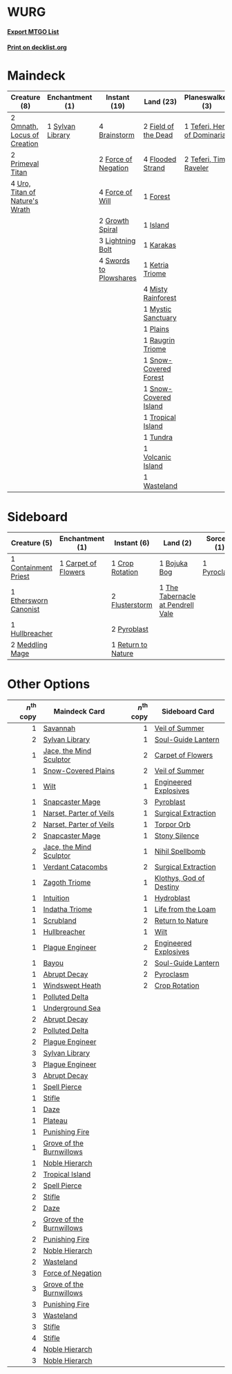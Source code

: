 # WURG

#### [Export MTGO List](../collection/WURG/WURG.txt)
#### [Print on decklist.org](http://decklist.org/?deckmain=4%09Brainstorm%0A2%09Field%20of%20the%20Dead%0A4%09Flooded%20Strand%0A2%09Force%20of%20Negation%0A4%09Force%20of%20Will%0A1%09Forest%0A2%09Growth%20Spiral%0A1%09Island%0A1%09Karakas%0A1%09Ketria%20Triome%0A2%09Life%20from%20the%20Loam%0A3%09Lightning%20Bolt%0A4%09Misty%20Rainforest%0A1%09Mystic%20Sanctuary%0A2%09Omnath,%20Locus%20of%20Creation%0A1%09Plains%0A4%09Ponder%0A2%09Primeval%20Titan%0A1%09Raugrin%20Triome%0A1%09Snow-Covered%20Forest%0A1%09Snow-Covered%20Island%0A4%09Swords%20to%20Plowshares%0A1%09Sylvan%20Library%0A1%09Teferi,%20Hero%20of%20Dominaria%0A2%09Teferi,%20Time%20Raveler%0A1%09Tropical%20Island%0A1%09Tundra%0A4%09Uro,%20Titan%20of%20Nature's%20Wrath%0A1%09Volcanic%20Island%0A1%09Wasteland&deckside=1%09Bojuka%20Bog%0A1%09Carpet%20of%20Flowers%0A1%09Containment%20Priest%0A1%09Crop%20Rotation%0A1%09Ethersworn%20Canonist%0A2%09Flusterstorm%0A1%09Hullbreacher%0A2%09Meddling%20Mage%0A2%09Pyroblast%0A1%09Pyroclasm%0A1%09Return%20to%20Nature%0A1%09The%20Tabernacle%20at%20Pendrell%20Vale)
# Maindeck

|                                              Creature (8)                                               |                                     Enchantment (1)                                     |                                         Instant (19)                                         |                                           Land (23)                                            |                                           Planeswalker (3)                                           |                                          Sorcery (6)                                          |
|---------------------------------------------------------------------------------------------------------|-----------------------------------------------------------------------------------------|----------------------------------------------------------------------------------------------|------------------------------------------------------------------------------------------------|------------------------------------------------------------------------------------------------------|-----------------------------------------------------------------------------------------------|
|2 [Omnath, Locus of Creation](http://gatherer.wizards.com/Pages/Card/Details.aspx?multiverseid=491883)   |1 [Sylvan Library](http://gatherer.wizards.com/Pages/Card/Details.aspx?multiverseid=2240)|4 [Brainstorm](http://gatherer.wizards.com/Pages/Card/Details.aspx?multiverseid=3897)         |2 [Field of the Dead](http://gatherer.wizards.com/Pages/Card/Details.aspx?multiverseid=467001)  |1 [Teferi, Hero of Dominaria](http://gatherer.wizards.com/Pages/Card/Details.aspx?multiverseid=443095)|2 [Life from the Loam](http://gatherer.wizards.com/Pages/Card/Details.aspx?multiverseid=338409)|
|2 [Primeval Titan](http://gatherer.wizards.com/Pages/Card/Details.aspx?multiverseid=438749)              |                                                                                         |2 [Force of Negation](http://gatherer.wizards.com/Pages/Card/Details.aspx?multiverseid=464001)|4 [Flooded Strand](http://gatherer.wizards.com/Pages/Card/Details.aspx?multiverseid=405098)     |2 [Teferi, Time Raveler](http://gatherer.wizards.com/Pages/Card/Details.aspx?multiverseid=461148)     |4 [Ponder](http://gatherer.wizards.com/Pages/Card/Details.aspx?multiverseid=451051)            |
|4 [Uro, Titan of Nature's Wrath](http://gatherer.wizards.com/Pages/Card/Details.aspx?multiverseid=476480)|                                                                                         |4 [Force of Will](http://gatherer.wizards.com/Pages/Card/Details.aspx?multiverseid=3107)      |1 [Forest](http://gatherer.wizards.com/Pages/Card/Details.aspx?multiverseid=439860)             |                                                                                                      |                                                                                               |
|                                                                                                         |                                                                                         |2 [Growth Spiral](http://gatherer.wizards.com/Pages/Card/Details.aspx?multiverseid=457322)    |1 [Island](http://gatherer.wizards.com/Pages/Card/Details.aspx?multiverseid=439857)             |                                                                                                      |                                                                                               |
|                                                                                                         |                                                                                         |3 [Lightning Bolt](http://gatherer.wizards.com/Pages/Card/Details.aspx?multiverseid=806)      |1 [Karakas](http://gatherer.wizards.com/Pages/Card/Details.aspx?multiverseid=413782)            |                                                                                                      |                                                                                               |
|                                                                                                         |                                                                                         |4 [Swords to Plowshares](http://gatherer.wizards.com/Pages/Card/Details.aspx?multiverseid=869)|1 [Ketria Triome](http://gatherer.wizards.com/Pages/Card/Details.aspx?multiverseid=479770)      |                                                                                                      |                                                                                               |
|                                                                                                         |                                                                                         |                                                                                              |4 [Misty Rainforest](http://gatherer.wizards.com/Pages/Card/Details.aspx?multiverseid=405102)   |                                                                                                      |                                                                                               |
|                                                                                                         |                                                                                         |                                                                                              |1 [Mystic Sanctuary](http://gatherer.wizards.com/Pages/Card/Details.aspx?multiverseid=473209)   |                                                                                                      |                                                                                               |
|                                                                                                         |                                                                                         |                                                                                              |1 [Plains](http://gatherer.wizards.com/Pages/Card/Details.aspx?multiverseid=439856)             |                                                                                                      |                                                                                               |
|                                                                                                         |                                                                                         |                                                                                              |1 [Raugrin Triome](http://gatherer.wizards.com/Pages/Card/Details.aspx?multiverseid=479771)     |                                                                                                      |                                                                                               |
|                                                                                                         |                                                                                         |                                                                                              |1 [Snow-Covered Forest](http://gatherer.wizards.com/Pages/Card/Details.aspx?multiverseid=121192)|                                                                                                      |                                                                                               |
|                                                                                                         |                                                                                         |                                                                                              |1 [Snow-Covered Island](http://gatherer.wizards.com/Pages/Card/Details.aspx?multiverseid=121130)|                                                                                                      |                                                                                               |
|                                                                                                         |                                                                                         |                                                                                              |1 [Tropical Island](http://gatherer.wizards.com/Pages/Card/Details.aspx?multiverseid=884)       |                                                                                                      |                                                                                               |
|                                                                                                         |                                                                                         |                                                                                              |1 [Tundra](http://gatherer.wizards.com/Pages/Card/Details.aspx?multiverseid=885)                |                                                                                                      |                                                                                               |
|                                                                                                         |                                                                                         |                                                                                              |1 [Volcanic Island](http://gatherer.wizards.com/Pages/Card/Details.aspx?multiverseid=887)       |                                                                                                      |                                                                                               |
|                                                                                                         |                                                                                         |                                                                                              |1 [Wasteland](http://gatherer.wizards.com/Pages/Card/Details.aspx?multiverseid=413790)          |                                                                                                      |                                                                                               |


# Sideboard

|                                          Creature (5)                                          |                                      Enchantment (1)                                       |                                         Instant (6)                                         |                                                 Land (2)                                                 |                                     Sorcery (1)                                      |
|------------------------------------------------------------------------------------------------|--------------------------------------------------------------------------------------------|---------------------------------------------------------------------------------------------|----------------------------------------------------------------------------------------------------------|--------------------------------------------------------------------------------------|
|1 [Containment Priest](http://gatherer.wizards.com/Pages/Card/Details.aspx?multiverseid=389470) |1 [Carpet of Flowers](http://gatherer.wizards.com/Pages/Card/Details.aspx?multiverseid=5858)|1 [Crop Rotation](http://gatherer.wizards.com/Pages/Card/Details.aspx?multiverseid=417430)   |1 [Bojuka Bog](http://gatherer.wizards.com/Pages/Card/Details.aspx?multiverseid=376269)                   |1 [Pyroclasm](http://gatherer.wizards.com/Pages/Card/Details.aspx?multiverseid=129801)|
|1 [Ethersworn Canonist](http://gatherer.wizards.com/Pages/Card/Details.aspx?multiverseid=174931)|                                                                                            |2 [Flusterstorm](http://gatherer.wizards.com/Pages/Card/Details.aspx?multiverseid=228255)    |1 [The Tabernacle at Pendrell Vale](http://gatherer.wizards.com/Pages/Card/Details.aspx?multiverseid=1690)|                                                                                      |
|1 [Hullbreacher](http://gatherer.wizards.com/Pages/Card/Details.aspx?multiverseid=502308)       |                                                                                            |2 [Pyroblast](http://gatherer.wizards.com/Pages/Card/Details.aspx?multiverseid=4083)         |                                                                                                          |                                                                                      |
|2 [Meddling Mage](http://gatherer.wizards.com/Pages/Card/Details.aspx?multiverseid=179547)      |                                                                                            |1 [Return to Nature](http://gatherer.wizards.com/Pages/Card/Details.aspx?multiverseid=461102)|                                                                                                          |                                                                                      |


# Other Options

|*n*<sup>th</sup> copy|                                           Maindeck Card                                           |*n*<sup>th</sup> copy|                                          Sideboard Card                                          |
|--------------------:|---------------------------------------------------------------------------------------------------|--------------------:|--------------------------------------------------------------------------------------------------|
|                    1|[Savannah](http://gatherer.wizards.com/Pages/Card/Details.aspx?multiverseid=881)                   |                    1|[Veil of Summer](http://gatherer.wizards.com/Pages/Card/Details.aspx?multiverseid=466952)         |
|                    2|[Sylvan Library](http://gatherer.wizards.com/Pages/Card/Details.aspx?multiverseid=2240)            |                    1|[Soul-Guide Lantern](http://gatherer.wizards.com/Pages/Card/Details.aspx?multiverseid=476488)     |
|                    1|[Jace, the Mind Sculptor](http://gatherer.wizards.com/Pages/Card/Details.aspx?multiverseid=442051) |                    2|[Carpet of Flowers](http://gatherer.wizards.com/Pages/Card/Details.aspx?multiverseid=5858)        |
|                    1|[Snow-Covered Plains](http://gatherer.wizards.com/Pages/Card/Details.aspx?multiverseid=121267)     |                    2|[Veil of Summer](http://gatherer.wizards.com/Pages/Card/Details.aspx?multiverseid=466952)         |
|                    1|[Wilt](http://gatherer.wizards.com/Pages/Card/Details.aspx?multiverseid=479696)                    |                    1|[Engineered Explosives](http://gatherer.wizards.com/Pages/Card/Details.aspx?multiverseid=50139)   |
|                    1|[Snapcaster Mage](http://gatherer.wizards.com/Pages/Card/Details.aspx?multiverseid=227676)         |                    3|[Pyroblast](http://gatherer.wizards.com/Pages/Card/Details.aspx?multiverseid=4083)                |
|                    1|[Narset, Parter of Veils](http://gatherer.wizards.com/Pages/Card/Details.aspx?multiverseid=460988) |                    1|[Surgical Extraction](http://gatherer.wizards.com/Pages/Card/Details.aspx?multiverseid=397706)    |
|                    2|[Narset, Parter of Veils](http://gatherer.wizards.com/Pages/Card/Details.aspx?multiverseid=460988) |                    1|[Torpor Orb](http://gatherer.wizards.com/Pages/Card/Details.aspx?multiverseid=233069)             |
|                    2|[Snapcaster Mage](http://gatherer.wizards.com/Pages/Card/Details.aspx?multiverseid=227676)         |                    1|[Stony Silence](http://gatherer.wizards.com/Pages/Card/Details.aspx?multiverseid=247425)          |
|                    2|[Jace, the Mind Sculptor](http://gatherer.wizards.com/Pages/Card/Details.aspx?multiverseid=442051) |                    1|[Nihil Spellbomb](http://gatherer.wizards.com/Pages/Card/Details.aspx?multiverseid=442215)        |
|                    1|[Verdant Catacombs](http://gatherer.wizards.com/Pages/Card/Details.aspx?multiverseid=405113)       |                    2|[Surgical Extraction](http://gatherer.wizards.com/Pages/Card/Details.aspx?multiverseid=397706)    |
|                    1|[Zagoth Triome](http://gatherer.wizards.com/Pages/Card/Details.aspx?multiverseid=479779)           |                    1|[Klothys, God of Destiny](http://gatherer.wizards.com/Pages/Card/Details.aspx?multiverseid=476471)|
|                    1|[Intuition](http://gatherer.wizards.com/Pages/Card/Details.aspx?multiverseid=4707)                 |                    1|[Hydroblast](http://gatherer.wizards.com/Pages/Card/Details.aspx?multiverseid=3915)               |
|                    1|[Indatha Triome](http://gatherer.wizards.com/Pages/Card/Details.aspx?multiverseid=479768)          |                    1|[Life from the Loam](http://gatherer.wizards.com/Pages/Card/Details.aspx?multiverseid=338409)     |
|                    1|[Scrubland](http://gatherer.wizards.com/Pages/Card/Details.aspx?multiverseid=882)                  |                    2|[Return to Nature](http://gatherer.wizards.com/Pages/Card/Details.aspx?multiverseid=461102)       |
|                    1|[Hullbreacher](http://gatherer.wizards.com/Pages/Card/Details.aspx?multiverseid=502308)            |                    1|[Wilt](http://gatherer.wizards.com/Pages/Card/Details.aspx?multiverseid=479696)                   |
|                    1|[Plague Engineer](http://gatherer.wizards.com/Pages/Card/Details.aspx?multiverseid=464049)         |                    2|[Engineered Explosives](http://gatherer.wizards.com/Pages/Card/Details.aspx?multiverseid=50139)   |
|                    1|[Bayou](http://gatherer.wizards.com/Pages/Card/Details.aspx?multiverseid=879)                      |                    2|[Soul-Guide Lantern](http://gatherer.wizards.com/Pages/Card/Details.aspx?multiverseid=476488)     |
|                    1|[Abrupt Decay](http://gatherer.wizards.com/Pages/Card/Details.aspx?multiverseid=456061)            |                    2|[Pyroclasm](http://gatherer.wizards.com/Pages/Card/Details.aspx?multiverseid=129801)              |
|                    1|[Windswept Heath](http://gatherer.wizards.com/Pages/Card/Details.aspx?multiverseid=405115)         |                    2|[Crop Rotation](http://gatherer.wizards.com/Pages/Card/Details.aspx?multiverseid=417430)          |
|                    1|[Polluted Delta](http://gatherer.wizards.com/Pages/Card/Details.aspx?multiverseid=405104)          |                     |                                                                                                  |
|                    1|[Underground Sea](http://gatherer.wizards.com/Pages/Card/Details.aspx?multiverseid=886)            |                     |                                                                                                  |
|                    2|[Abrupt Decay](http://gatherer.wizards.com/Pages/Card/Details.aspx?multiverseid=456061)            |                     |                                                                                                  |
|                    2|[Polluted Delta](http://gatherer.wizards.com/Pages/Card/Details.aspx?multiverseid=405104)          |                     |                                                                                                  |
|                    2|[Plague Engineer](http://gatherer.wizards.com/Pages/Card/Details.aspx?multiverseid=464049)         |                     |                                                                                                  |
|                    3|[Sylvan Library](http://gatherer.wizards.com/Pages/Card/Details.aspx?multiverseid=2240)            |                     |                                                                                                  |
|                    3|[Plague Engineer](http://gatherer.wizards.com/Pages/Card/Details.aspx?multiverseid=464049)         |                     |                                                                                                  |
|                    3|[Abrupt Decay](http://gatherer.wizards.com/Pages/Card/Details.aspx?multiverseid=456061)            |                     |                                                                                                  |
|                    1|[Spell Pierce](http://gatherer.wizards.com/Pages/Card/Details.aspx?multiverseid=425876)            |                     |                                                                                                  |
|                    1|[Stifle](http://gatherer.wizards.com/Pages/Card/Details.aspx?multiverseid=382377)                  |                     |                                                                                                  |
|                    1|[Daze](http://gatherer.wizards.com/Pages/Card/Details.aspx?multiverseid=189255)                    |                     |                                                                                                  |
|                    1|[Plateau](http://gatherer.wizards.com/Pages/Card/Details.aspx?multiverseid=880)                    |                     |                                                                                                  |
|                    1|[Punishing Fire](http://gatherer.wizards.com/Pages/Card/Details.aspx?multiverseid=247550)          |                     |                                                                                                  |
|                    1|[Grove of the Burnwillows](http://gatherer.wizards.com/Pages/Card/Details.aspx?multiverseid=130595)|                     |                                                                                                  |
|                    1|[Noble Hierarch](http://gatherer.wizards.com/Pages/Card/Details.aspx?multiverseid=179434)          |                     |                                                                                                  |
|                    2|[Tropical Island](http://gatherer.wizards.com/Pages/Card/Details.aspx?multiverseid=884)            |                     |                                                                                                  |
|                    2|[Spell Pierce](http://gatherer.wizards.com/Pages/Card/Details.aspx?multiverseid=425876)            |                     |                                                                                                  |
|                    2|[Stifle](http://gatherer.wizards.com/Pages/Card/Details.aspx?multiverseid=382377)                  |                     |                                                                                                  |
|                    2|[Daze](http://gatherer.wizards.com/Pages/Card/Details.aspx?multiverseid=189255)                    |                     |                                                                                                  |
|                    2|[Grove of the Burnwillows](http://gatherer.wizards.com/Pages/Card/Details.aspx?multiverseid=130595)|                     |                                                                                                  |
|                    2|[Punishing Fire](http://gatherer.wizards.com/Pages/Card/Details.aspx?multiverseid=247550)          |                     |                                                                                                  |
|                    2|[Noble Hierarch](http://gatherer.wizards.com/Pages/Card/Details.aspx?multiverseid=179434)          |                     |                                                                                                  |
|                    2|[Wasteland](http://gatherer.wizards.com/Pages/Card/Details.aspx?multiverseid=413790)               |                     |                                                                                                  |
|                    3|[Force of Negation](http://gatherer.wizards.com/Pages/Card/Details.aspx?multiverseid=464001)       |                     |                                                                                                  |
|                    3|[Grove of the Burnwillows](http://gatherer.wizards.com/Pages/Card/Details.aspx?multiverseid=130595)|                     |                                                                                                  |
|                    3|[Punishing Fire](http://gatherer.wizards.com/Pages/Card/Details.aspx?multiverseid=247550)          |                     |                                                                                                  |
|                    3|[Wasteland](http://gatherer.wizards.com/Pages/Card/Details.aspx?multiverseid=413790)               |                     |                                                                                                  |
|                    3|[Stifle](http://gatherer.wizards.com/Pages/Card/Details.aspx?multiverseid=382377)                  |                     |                                                                                                  |
|                    4|[Stifle](http://gatherer.wizards.com/Pages/Card/Details.aspx?multiverseid=382377)                  |                     |                                                                                                  |
|                    4|[Noble Hierarch](http://gatherer.wizards.com/Pages/Card/Details.aspx?multiverseid=179434)          |                     |                                                                                                  |
|                    3|[Noble Hierarch](http://gatherer.wizards.com/Pages/Card/Details.aspx?multiverseid=179434)          |                     |                                                                                                  |

